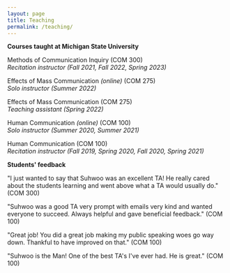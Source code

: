 ```yaml
---
layout: page
title: Teaching
permalink: /teaching/
---
```


**Courses taught at Michigan State University**

Methods of Communication Inquiry (COM 300)<br>
*Recitation instructor (Fall 2021, Fall 2022, Spring 2023)*

Effects of Mass Communication *(online)* (COM 275)<br>
*Solo instructor (Summer 2022)*

Effects of Mass Communication (COM 275)<br>
*Teaching assistant (Spring 2022)*

Human Communication *(online)* (COM 100)<br>
*Solo instructor (Summer 2020, Summer 2021)*

Human Communication (COM 100)<br>
*Recitation instructor (Fall 2019, Spring 2020, Fall 2020, Spring 2021)*

**Students' feedback**

"I just wanted to say that Suhwoo was an excellent TA! He really cared about the students learning and went above what a TA would usually do." (COM 300)

"Suhwoo was a good TA very prompt with emails very kind and wanted everyone to succeed. Always helpful and gave beneficial feedback." (COM 100)

"Great job! You did a great job making my public speaking woes go way down. Thankful to have improved on that." (COM 100)

"Suhwoo is the Man! One of the best TA's I've ever had. He is great." (COM 100)

